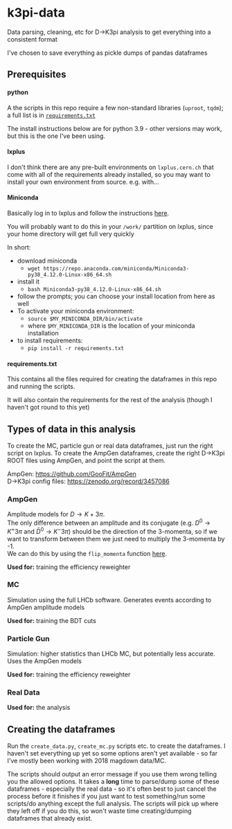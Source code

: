 # k3pi-data
Data parsing, cleaning, etc for D->K3pi analysis to get everything into a consistent format

I've chosen to save everything as pickle dumps of pandas dataframes

## Prerequisites
#### python
A the scripts in this repo require a few non-standard libraries (`uproot`, `tqdm`);
a full list is in [`requirements.txt`](requirements.txt)

The install instructions below are for python 3.9 - other versions may work, but this is the one I've been using.


#### lxplus
I don't think there are any pre-built environments on `lxplus.cern.ch` that come with all of the requirements already installed,
so you may want to install your own environment from source.
e.g. with...

#### Miniconda
Basically log in to lxplus and follow the instructions [here](https://docs.conda.io/projects/conda/en/latest/user-guide/install/linux.html).

You will probably want to do this in your `/work/` partition on lxplus, since your home directory will get full very quickly

In short:
 - download miniconda
   - `wget https://repo.anaconda.com/miniconda/Miniconda3-py38_4.12.0-Linux-x86_64.sh`
 - install it
   - `bash Miniconda3-py38_4.12.0-Linux-x86_64.sh`
 - follow the prompts; you can choose your install location from here as well
 - To activate your miniconda environment:
   - `source $MY_MINICONDA_DIR/bin/activate`
   - where `$MY_MINICONDA_DIR` is the location of your miniconda installation
 - to install requirements:
   - `pip install -r requirements.txt`

#### requirements.txt
This contains all the files required for creating the dataframes in this repo and running the scripts.

It will also contain the requirements for the rest of the analysis (though I haven't got round to this yet)


## Types of data in this analysis
To create the MC, particle gun or real data dataframes, just run the right script on lxplus.
To create the AmpGen dataframes, create the right D->K3pi ROOT files using AmpGen, and point the script at them.

AmpGen: https://github.com/GooFit/AmpGen  
D->K3pi config files: https://zenodo.org/record/3457086  

### AmpGen
Amplitude models for $D\rightarrow K+3\pi$.  
The only difference between an amplitude and its conjugate
(e.g. $D^0\rightarrow K^+3\pi$ and $\bar{D}^0\rightarrow K^-3\pi$) should be the direction of the 3-momenta,
so if we want to transform between them we just need to multiply the 3-momenta by -1.  
We can do this by using the `flip_momenta` function [here](lib_data/util.py#L31).

**Used for:** training the efficiency reweighter

### MC
Simulation using the full LHCb software.
Generates events according to AmpGen amplitude models

**Used for:** training the BDT cuts

### Particle Gun
Simulation: higher statistics than LHCb MC, but potentially less accurate.
Uses the AmpGen models

**Used for:** training the efficiency reweighter

### Real Data
**Used for:** the analysis

## Creating the dataframes
Run the `create_data.py`, `create_mc.py` scripts etc. to create the dataframes.
I haven't set everything up yet so some options aren't yet available - so far I've mostly been working with
2018 magdown data/MC.

The scripts should output an error message if you use them wrong telling you the allowed options.
It takes a __long__ time to parse/dump some of these dataframes - especially the real data - so it's often best to just
cancel the process before it finishes if you just want to test something/run some scripts/do anything except the full
analysis.
The scripts will pick up where they left off if you do this, so won't waste time creating/dumping dataframes that
already exist.

